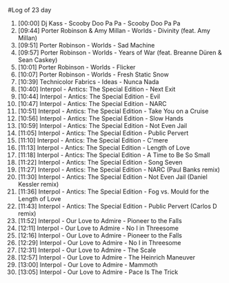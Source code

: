 #Log of 23 day

1. [00:00] Dj Kass - Scooby Doo Pa Pa - Scooby Doo Pa Pa
1. [09:44] Porter Robinson & Amy Millan - Worlds - Divinity (feat. Amy Millan)
1. [09:51] Porter Robinson - Worlds - Sad Machine
1. [09:57] Porter Robinson - Worlds - Years of War (feat. Breanne Düren & Sean Caskey)
1. [10:01] Porter Robinson - Worlds - Flicker
1. [10:07] Porter Robinson - Worlds - Fresh Static Snow
1. [10:39] Technicolor Fabrics - Ideas - Nunca Nada
1. [10:40] Interpol - Antics: The Special Edition - Next Exit
1. [10:44] Interpol - Antics: The Special Edition - Evil
1. [10:47] Interpol - Antics: The Special Edition - NARC
1. [10:51] Interpol - Antics: The Special Edition - Take You on a Cruise
1. [10:56] Interpol - Antics: The Special Edition - Slow Hands
1. [10:59] Interpol - Antics: The Special Edition - Not Even Jail
1. [11:05] Interpol - Antics: The Special Edition - Public Pervert
1. [11:10] Interpol - Antics: The Special Edition - C'mere
1. [11:13] Interpol - Antics: The Special Edition - Length of Love
1. [11:18] Interpol - Antics: The Special Edition - A Time to Be So Small
1. [11:22] Interpol - Antics: The Special Edition - Song Seven
1. [11:27] Interpol - Antics: The Special Edition - NARC (Paul Banks remix)
1. [11:30] Interpol - Antics: The Special Edition - Not Even Jail (Daniel Kessler remix)
1. [11:36] Interpol - Antics: The Special Edition - Fog vs. Mould for the Length of Love
1. [11:43] Interpol - Antics: The Special Edition - Public Pervert (Carlos D remix)
1. [11:52] Interpol - Our Love to Admire - Pioneer to the Falls
1. [12:11] Interpol - Our Love to Admire - No I in Threesome
1. [12:16] Interpol - Our Love to Admire - Pioneer to the Falls
1. [12:29] Interpol - Our Love to Admire - No I in Threesome
1. [12:31] Interpol - Our Love to Admire - The Scale
1. [12:57] Interpol - Our Love to Admire - The Heinrich Maneuver
1. [13:00] Interpol - Our Love to Admire - Mammoth
1. [13:05] Interpol - Our Love to Admire - Pace Is The Trick
